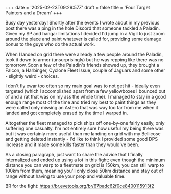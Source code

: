 +++
date = '2025-02-23T09:29:57Z'
draft = false
title = 'Four Target Painters and a Dream'
+++

Busy day yesterday! Shortly after the events I wrote about in my previous post there was a ping in the hole Discord that someone tackled a Paladin. Given my SP and hangar limitations I decided I'd jump in a Vigil to just zoom around the place and paint whatever is called for, providing some damage bonus to the guys who do the actual work.

When I landed on grid there were already a few people around the Paladin, took it down to armor (unsurprisingly) but he was repping like there was no tomorrow. Soon a few of the Paladin's friends showed up, they brought a Falcon, a Harbinger, Cyclone Fleet Issue, couple of Jaguars and some other - slightly weird - choices.

I don't fly ewar too often so my main goal was to not get hit - ideally even targeted (which I accomplished apart from a few yellowboxes I bounced out of and a rat that was on my ass the whole time). I managed to stay in a good enough range most of the time and tried my best to paint things as they were called only missing an Astero that was way too far from me when it landed and got completely erased by the time I warped in.

Altogether the fleet managed to pick ships off one-by-one fairly easily, only suffering one casualty. I'm not entirely sure how useful my being there was but it was certainly more useful than me landing on grid with my Bellicose and getting deleted instantly - I'd like to think I provided some good DPS increase and it made some kills faster than they would've been.

As a closing paragraph, just want to share the advice that I finally internalized and ended up using a lot in this fight: even though the minimum distance you can warp to a fleetmate on grid is 150km, you can still warp to 100km from them, meaning you'll only close 50km distance and stay out of range without having to use your prop and valuable time.

BR for the fight: https://br.evetools.org/br/67badc62f0ce8400115913f2